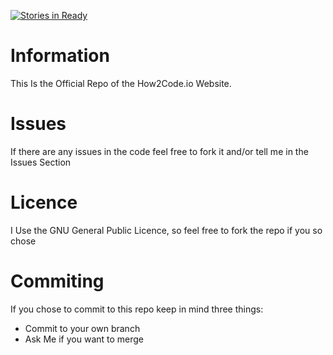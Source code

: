 [![Stories in Ready](https://badge.waffle.io/Lorelo12/how2code.png?label=ready&title=Ready)](https://waffle.io/Lorelo12/how2code)
# Information
This Is the Official Repo of the How2Code.io Website.
 
# Issues
If there are any issues in the code feel free to fork it and/or tell me in the
Issues Section

# Licence
I Use the GNU General Public Licence, so feel free to fork the repo if you so
chose

# Commiting
If you chose to commit to this repo keep in mind three things:

* Commit to your own branch
* Ask Me if you want to merge


